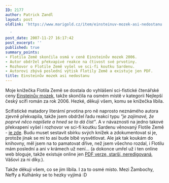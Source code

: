 ```yaml
---
ID: 2177
author: Patrick Zandl
layout: post
oldlink: 'https://www.marigold.cz/item/einsteinuv-mozek-asi-nedostanu

  '
post_date: 2007-11-27 16:17:42
post_excerpt: ''
published: true
summary_points:
- Flotila Země skončila osmá v ceně Einsteinův mozek 2006.
- Autor obdržel překvapivé reakce na čtivost své prvotiny.
- Rozhovor o Flotile Země vyšel ve sci-fi koutku Sardenu.
- Autorovi zbývá poslední výtisk Flotily Země a existuje jen PDF.
title: Einsteinův mozek asi nedostanu
---
```


Moje knížečka Flotila Země se dostala do vyhlášení sci-fistické čtenářské ceny <a href="http://mozek.legie.info/kolo-1.php">Einsteinův mozek</a>, takže skončila na osmém místě v kategorii Nejlepší český scifi román za rok 2006. Hezké, děkuji všem, komu se knížečka líbila. 

Scifistické matadory literární prvotina pro ně naprosto neznámého autora zjevně překvapila, takže jsem obdržel řadu reakcí typu <i>"je zajímavé, že poprvé něco napíšete a hned se to dá číst"</i>. A v návaznosti na jedno takové překvapení vyšel i rozhovor ve sci-fi koutku Sardenu věnovaný Flotile Země - <a href="http://neviditelnypes.lidovky.cz/interview-rozhovor-s-patrickem-zandlem-autorem-knihy-flotila-zeme-1f6-/p_scifi.asp?c=A071125_215734_p_scifi_hpe">je zde</a>. Budu muset sestavit sbírku svých knížek a zdokumentovat si je, protože jinak se mi to asi bude blbě vysvětlovat. Ale jak tak koukám do knihovny, měl jsem na to pamatovat dříve, než jsem všechno rozdal, i Flotilu mám poslední a ani v krámech už není... (a dokonce umřel už i ten online web bloguje, takže existuje online jen <a href="/download/flotila.pdf">PDF verze, starší, neredigovaná</a>, Vášovi za ni díky.).

Takže děkuji všem, co se jim líbila. I za to osmé místo. Mezi Žambochy, Neffy a Kulhánky se to hezky vyjímá :D